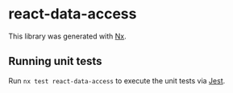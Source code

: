 # react-data-access

This library was generated with [Nx](https://nx.dev).

## Running unit tests

Run `nx test react-data-access` to execute the unit tests via [Jest](https://jestjs.io).
